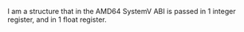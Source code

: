 I am a structure that in the AMD64 SystemV ABI is passed in 1 integer register, and in 1 float register.